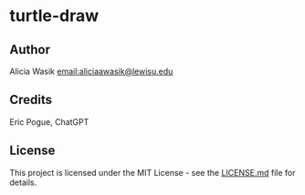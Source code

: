 # turtle-draw

## Author
Alicia Wasik [email:aliciaawasik@lewisu.edu](mailto:aliciaawasik@lewisu.edu)

## Credits
Eric Pogue, ChatGPT

## License
This project is licensed under the MIT License - see the [LICENSE.md](LICENSE) file for details.